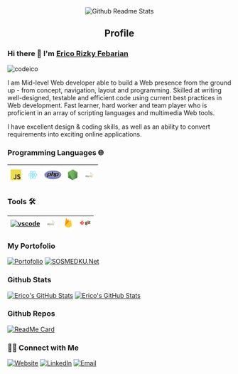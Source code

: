 <p align="center">
 <img width="100px" src="https://res.cloudinary.com/anuraghazra/image/upload/v1594908242/logo_ccswme.svg" align="center" alt="Github Readme Stats" />
 <h2 align="center">Profile</h2>
</p>

### Hi there 👋 I'm [Erico Rizky Febarian](http://bangcode.my.id)

<img src="https://komarev.com/ghpvc/?username=codeico" alt="codeico" />

<div>
 <p>
I am Mid-level Web developer able to build a Web presence from the ground up - from concept, navigation, layout and programming. Skilled at writing well-designed, testable and efficient code using current best practices in Web development. Fast learner, hard worker and team player who is proficient in an array of scripting languages and multimedia Web tools.

I have excellent design & coding skills, as well as an ability to convert requirements into exciting online applications.
</p>
</div>

### Programming Languages 🌐

| [<img src="https://raw.githubusercontent.com/github/explore/80688e429a7d4ef2fca1e82350fe8e3517d3494d/topics/javascript/javascript.png" alt="jQuery" width="24">](https://jquery.com/) | [<img src="https://raw.githubusercontent.com/github/explore/80688e429a7d4ef2fca1e82350fe8e3517d3494d/topics/react/react.png" alt="React" width="24">](https://reactjs.org/) | [<img src="https://raw.githubusercontent.com/github/explore/80688e429a7d4ef2fca1e82350fe8e3517d3494d/topics/php/php.png" alt="php" width="38">](https://php.net/) | [<img src="https://raw.githubusercontent.com/github/explore/80688e429a7d4ef2fca1e82350fe8e3517d3494d/topics/nodejs/nodejs.png" alt="Ruby" width="24">](https://nodejs.org/) | [<img src="https://raw.githubusercontent.com/github/explore/80688e429a7d4ef2fca1e82350fe8e3517d3494d/topics/mysql/mysql.png" alt="MySql" width="24">](https://www.mysql.com/)
|---|---|---|---|---|
 
### Tools 🛠️

| [<img src="https://upload.wikimedia.org/wikipedia/commons/thumb/2/2d/Visual_Studio_Code_1.18_icon.svg/1200px-Visual_Studio_Code_1.18_icon.svg.png" alt="vscode" width="24">](https://code.visualstudio.com/) | [<img src="https://raw.githubusercontent.com/github/explore/80688e429a7d4ef2fca1e82350fe8e3517d3494d/topics/mysql/mysql.png" alt="mysql" width="24">](https://www.mysql.com/) |  [<img src="https://raw.githubusercontent.com/github/explore/80688e429a7d4ef2fca1e82350fe8e3517d3494d/topics/firebase/firebase.png" alt="firebase" width="24">](https://firebase.google.com/) | [<img src="https://raw.githubusercontent.com/github/explore/80688e429a7d4ef2fca1e82350fe8e3517d3494d/topics/git/git.png" alt="Git" width="24">](https://git-scm.com/) 
|---|---|---|---|

### My Portofolio

<p align="left">
<a href="https://www.bangcode.net" target="_blank"><img alt="Portofolio" src="https://img.shields.io/badge/Website-www.bangcode.net-red?style=flat&logo=google-chrome"></a>
<a href="https://www.sosmedku.net" target="_blank"><img alt="SOSMEDKU.Net" src="https://img.shields.io/badge/Website-www.sosmedku.net-blue?style=flat&logo=google-chrome"></a>
</p>

### Github Stats

[![Erico's GitHub Stats](https://github-readme-stats.vercel.app/api/top-langs/?username=codeico&layout=compac)](https://github.com/codeico) [![Erico's GitHub Stats](https://github-readme-stats.vercel.app/api?username=codeico&show_icons=true&theme=tokyonight)](https://github.com/codeico)

### Github Repos

[![ReadMe Card](https://github-readme-stats.vercel.app/api/pin/?username=codeico&repo=portofolio&show_owner=true)](https://github.com/codeico/portofolio)

<h3> 🤝🏻 Connect with Me </h3>

<p align="left">
<a href="https://www.bangcode.net" target="_blank"><img alt="Website" src="https://img.shields.io/badge/Website-www.bangcode.net-red?style=flat&logo=google-chrome"></a>
<a href="https://www.linkedin.com/in/bangico/" target="_blank"><img alt="LinkedIn" src="https://img.shields.io/badge/LinkedIn-@bangico-red?style=flat&logo=linkedin"></a>
<a href="mailto:bangico2002@gmail.com"><img alt="Email" src="https://img.shields.io/badge/Email-bangico2002@gmail.com-red?style=flat&logo=gmail"></a>
</p>
